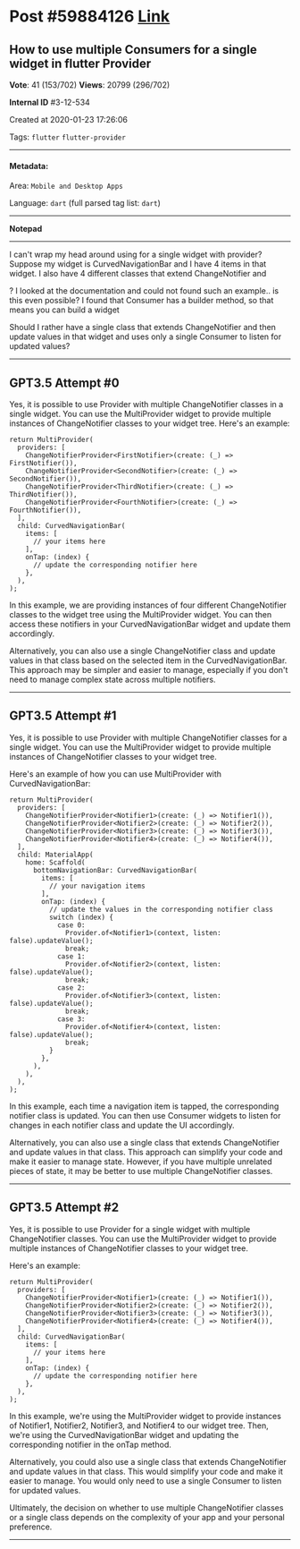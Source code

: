 
# Post \#59884126 [Link](https://stackoverflow.com/questions/59884126/)

## How to use multiple Consumers for a single widget in flutter Provider

**Vote**: 41 (153/702) **Views**: 20799 (296/702) 

**Internal ID** \#3-12-534

Created at 2020-01-23 17:26:06

Tags: `flutter` `flutter-provider`

----------

#### Metadata:

Area: `Mobile and Desktop Apps`

Language: `dart` (full parsed tag list: `dart`)

----------

**Notepad**


----------

I can't wrap my head around using  for a single widget with provider? Suppose my widget is CurvedNavigationBar and I have 4 items in that widget. I also have 4 different classes that extend ChangeNotifier and 

? I looked at the documentation and could not found such an example.. is this even possible? I found that Consumer has a builder method, so that means you can build a widget  

Should I rather have a single class that extends ChangeNotifier and then update values in that widget and uses only a single Consumer to listen for updated values?


----------
        
## GPT3.5 Attempt \#0

Yes, it is possible to use Provider with multiple ChangeNotifier classes in a single widget. You can use the MultiProvider widget to provide multiple instances of ChangeNotifier classes to your widget tree. Here's an example:

```
return MultiProvider(
  providers: [
    ChangeNotifierProvider<FirstNotifier>(create: (_) => FirstNotifier()),
    ChangeNotifierProvider<SecondNotifier>(create: (_) => SecondNotifier()),
    ChangeNotifierProvider<ThirdNotifier>(create: (_) => ThirdNotifier()),
    ChangeNotifierProvider<FourthNotifier>(create: (_) => FourthNotifier()),
  ],
  child: CurvedNavigationBar(
    items: [
      // your items here
    ],
    onTap: (index) {
      // update the corresponding notifier here
    },
  ),
);
```

In this example, we are providing instances of four different ChangeNotifier classes to the widget tree using the MultiProvider widget. You can then access these notifiers in your CurvedNavigationBar widget and update them accordingly.

Alternatively, you can also use a single ChangeNotifier class and update values in that class based on the selected item in the CurvedNavigationBar. This approach may be simpler and easier to manage, especially if you don't need to manage complex state across multiple notifiers.

--------

## GPT3.5 Attempt \#1

Yes, it is possible to use Provider with multiple ChangeNotifier classes for a single widget. You can use the MultiProvider widget to provide multiple instances of ChangeNotifier classes to your widget tree.

Here's an example of how you can use MultiProvider with CurvedNavigationBar:

```
return MultiProvider(
  providers: [
    ChangeNotifierProvider<Notifier1>(create: (_) => Notifier1()),
    ChangeNotifierProvider<Notifier2>(create: (_) => Notifier2()),
    ChangeNotifierProvider<Notifier3>(create: (_) => Notifier3()),
    ChangeNotifierProvider<Notifier4>(create: (_) => Notifier4()),
  ],
  child: MaterialApp(
    home: Scaffold(
      bottomNavigationBar: CurvedNavigationBar(
        items: [
          // your navigation items
        ],
        onTap: (index) {
          // update the values in the corresponding notifier class
          switch (index) {
            case 0:
              Provider.of<Notifier1>(context, listen: false).updateValue();
              break;
            case 1:
              Provider.of<Notifier2>(context, listen: false).updateValue();
              break;
            case 2:
              Provider.of<Notifier3>(context, listen: false).updateValue();
              break;
            case 3:
              Provider.of<Notifier4>(context, listen: false).updateValue();
              break;
          }
        },
      ),
    ),
  ),
);
```

In this example, each time a navigation item is tapped, the corresponding notifier class is updated. You can then use Consumer widgets to listen for changes in each notifier class and update the UI accordingly.

Alternatively, you can also use a single class that extends ChangeNotifier and update values in that class. This approach can simplify your code and make it easier to manage state. However, if you have multiple unrelated pieces of state, it may be better to use multiple ChangeNotifier classes.

--------

## GPT3.5 Attempt \#2

Yes, it is possible to use Provider for a single widget with multiple ChangeNotifier classes. You can use the MultiProvider widget to provide multiple instances of ChangeNotifier classes to your widget tree.

Here's an example:

```
return MultiProvider(
  providers: [
    ChangeNotifierProvider<Notifier1>(create: (_) => Notifier1()),
    ChangeNotifierProvider<Notifier2>(create: (_) => Notifier2()),
    ChangeNotifierProvider<Notifier3>(create: (_) => Notifier3()),
    ChangeNotifierProvider<Notifier4>(create: (_) => Notifier4()),
  ],
  child: CurvedNavigationBar(
    items: [
      // your items here
    ],
    onTap: (index) {
      // update the corresponding notifier here
    },
  ),
);
```

In this example, we're using the MultiProvider widget to provide instances of Notifier1, Notifier2, Notifier3, and Notifier4 to our widget tree. Then, we're using the CurvedNavigationBar widget and updating the corresponding notifier in the onTap method.

Alternatively, you could also use a single class that extends ChangeNotifier and update values in that class. This would simplify your code and make it easier to manage. You would only need to use a single Consumer to listen for updated values.

Ultimately, the decision on whether to use multiple ChangeNotifier classes or a single class depends on the complexity of your app and your personal preference.

--------

